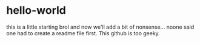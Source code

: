 # hello-world
this is a little starting brol
and now we'll add a bit of nonsense... noone said one had to create a readme file first. This github is too geeky.
